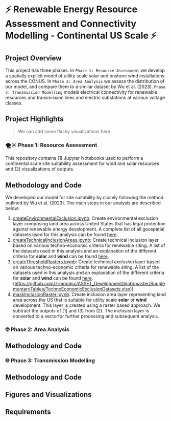 # ⚡ Renewable Energy Resource Assessment and Connectivity Modelling - Continental US Scale ⚡

## Project Overview
This project has three phases. In `Phase 1: Resource Assessment` we develop a spatially explicit model of utility scale solar and onshore wind installations across the CONUS. In `Phase 2: Area Analysis` we assess the distribution of our model, and compare them to a similar dataset by Wu et al. (2023). `Phase 3: Transmission Modelling` models electrical connectivity for renewable resources and transmission lines and electric substations at various voltage classes. 

## Project Highlights

> We can add some flashy visualizations here

### 🌪️☀️ Phase 1: Resource Assessment 
This repository contains (1) Jupyter Notebooks used to perform a continental scale site suitability assessment for wind and solar resources and (2) visualizations of outputs. 

## Methodology and Code
We developed our model for site suitability by closely following the method outlined by Wu et al. (2023). The main steps in our analysis are described below:

1. [createEnvironmentalExclusion.ipynb](https://github.com/zrmondsc/ASSET_Development/blob/master/createEnvironmentalExclusion.ipynb): Create environmental exclusion layer  comprising land area across United States that has legal protection against renewable energy development. A complete list of all geospatial datasets used for this analysis can be found [here](https://github.com/zrmondsc/ASSET_Development/blob/master/SupplementaryTables/EnvironmentalExclusionDatasets.xlsx).
2. [createTechnicalInclusionAreas.ipynb](https://github.com/zrmondsc/ASSET_Development/blob/master/createTechnicalInclusionAreas.ipynb): Create technical inclusion layer based on various techno-economic criteria for renewable siting. A list of the datasets used in this analysis and an explanation of the different criteria for **solar** and **wind** can be found [here](https://github.com/zrmondsc/ASSET_Development/blob/master/SupplementaryTables/TechnoEconomicInclusionDatasets.xlsx). 
3. [createThresholdRasters.ipynb](https://github.com/zrmondsc/ASSET_Development/blob/master/createThresholdRasters.ipynb): Create technical *exclusion* layer based on various techno-economic criteria for renewable siting. A list of the datasets used in this analysis and an explanation of the different criteria for **solar** and **wind** can be found [here](link). (https://github.com/zrmondsc/ASSET_Development/blob/master/SupplementaryTables/TechnoEconomicExclusionDatasets.xlsx)).
4. [maskInclusionRaster.ipynb](https://github.com/zrmondsc/ASSET_Development/blob/master/maskInclusionRaster.ipynb): Create inclusion area layer representing land area across the US that is suitable for utility scale **solar** or **wind** development. This layer is created using a raster based approach. We subtract the outputs of (1) and (3) from (2). The inclusion layer is converted to a vectorfor further processing and subsequent analysis. 

### 🤓 Phase 2: Area Analysis 
## Methodology and Code

### 🌐 Phase 3: Transmission Modelling 
## Methodology and Code

## Figures and Visualizations

## Requirements

  
